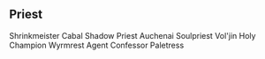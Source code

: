 ## Priest

Shrinkmeister
Cabal Shadow Priest
Auchenai Soulpriest
Vol'jin
Holy Champion
Wyrmrest Agent
Confessor Paletress
